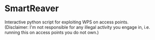# SmartReaver
Interactive python script for exploiting WPS on access points.  
(Disclaimer: I'm not responsible for any illegal activity you engage in, i.e. running this on access points you do not own.)
